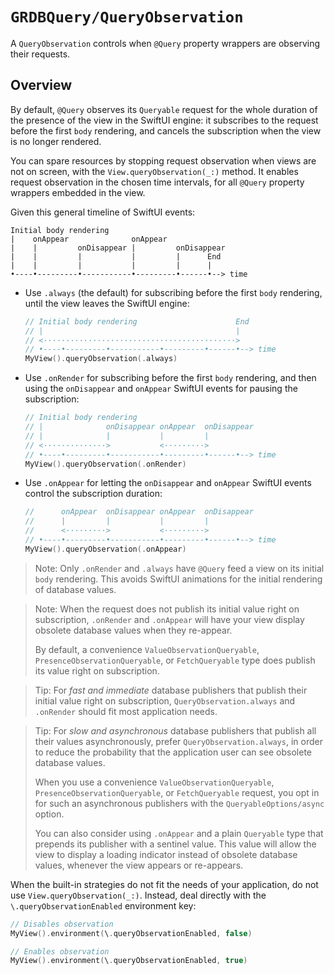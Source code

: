 # ``GRDBQuery/QueryObservation``

A `QueryObservation` controls when `@Query` property wrappers are observing
their requests.

## Overview

By default, `@Query` observes its ``Queryable`` request for the whole duration of the presence of the view in the SwiftUI engine: it subscribes to the request before the first `body` rendering, and cancels the subscription when the view is no longer rendered.

You can spare resources by stopping request observation when views are not on screen, with the `View.queryObservation(_:)` method. It enables request observation in the chosen time intervals, for all `@Query` property wrappers embedded in the view.

Given this general timeline of SwiftUI events:

    Initial body rendering
    |    onAppear              onAppear
    |    |         onDisappear |         onDisappear
    |    |         |           |         |      End
    |    |         |           |         |      |
    •----•---------•-----------•---------•------•--> time

- Use `.always` (the default) for subscribing before the first `body` rendering, until the view leaves the SwiftUI engine:

    ```swift
    // Initial body rendering                      End
    // |                                           |
    // <···········································>
    // •----•---------•-----------•---------•------•--> time
    MyView().queryObservation(.always)
    ```

- Use `.onRender` for subscribing before the first `body` rendering, and then using the `onDisappear` and `onAppear` SwiftUI events for pausing the subscription:

    ```swift
    // Initial body rendering
    // |              onDisappear onAppear  onDisappear
    // |              |           |         |
    // <··············>           <·········>
    // •----•---------•-----------•---------•------•--> time
    MyView().queryObservation(.onRender)
    ```

- Use `.onAppear` for letting the `onDisappear` and `onAppear` SwiftUI events control the subscription duration:

    ```swift
    //      onAppear  onDisappear onAppear  onDisappear
    //      |         |           |         |
    //      <·········>           <·········>
    // •----•---------•-----------•---------•------•--> time
    MyView().queryObservation(.onAppear)
    ```

> Note: Only `.onRender` and `.always` have `@Query` feed a view on its initial `body` rendering. This avoids SwiftUI animations for the initial rendering of database values.

> Note: When the request does not publish its initial value right on subscription, `.onRender` and `.onAppear` will have your view display obsolete database values when they re-appear.
>
> By default, a convenience ``ValueObservationQueryable``, ``PresenceObservationQueryable``, or ``FetchQueryable`` type does publish its value right on subscription.

> Tip: For *fast and immediate* database publishers that publish their initial value right on subscription, `QueryObservation.always` and `.onRender` should fit most application needs.

> Tip: For *slow and asynchronous* database publishers that publish all their values asynchronously, prefer `QueryObservation.always`, in order to reduce the probability that the application user can see obsolete database values.
>
> When you use a convenience ``ValueObservationQueryable``, ``PresenceObservationQueryable``, or ``FetchQueryable`` request, you opt in for such an asynchronous publishers with the ``QueryableOptions/async`` option.
>
> You can also consider using `.onAppear` and a plain ``Queryable`` type that prepends its publisher with a sentinel value. This value will allow the view to display a loading indicator instead of obsolete database values, whenever the view appears or re-appears.

When the built-in strategies do not fit the needs of your application, do not use `View.queryObservation(_:)`. Instead, deal directly with the `\.queryObservationEnabled` environment key:

```swift
// Disables observation
MyView().environment(\.queryObservationEnabled, false)

// Enables observation
MyView().environment(\.queryObservationEnabled, true)
```
